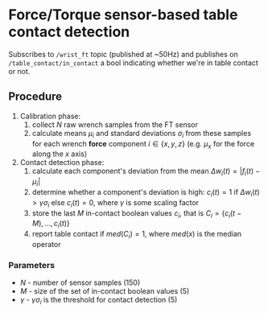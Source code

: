 # Force/Torque sensor-based table contact detection

Subscribes to `/wrist_ft` topic (published at ~50Hz) and publishes on `/table_contact/in_contact` a bool indicating whether we're in table contact or not.

## Procedure

1. Calibration phase:
   1. collect $N$ raw wrench samples from the FT sensor
   2. calculate means $\mu_i$ and standard deviations $\sigma_i$ from these samples for each wrench **force** component $i \in \{x, y, z\}$ (e.g. $\mu_x$ for the force along the $x$ axis)
2. Contact detection phase:
   1. calculate each component's deviation from the mean $\Delta w_i(t) =  |f_i(t)-\mu_i|$
   2. determine whether a component's deviation is high: $c_i(t) = 1$ if $\Delta w_i(t) > \gamma \sigma_i$ else $c_i(t) = 0$, where $\gamma$ is some scaling factor 
   3. store the last $M$ in-contact boolean values $c_i$, that is $C_i = \{c_i(t-M), ..., c_i(t) \}$ 
   4. report table contact if $med(C_i) = 1$, where $med(x)$ is the median operator

### Parameters

* $N$ - number of sensor samples (150)
* $M$ - size of the set of in-contact boolean values (5)
* $\gamma$ - $\gamma \sigma_i$ is the threshold for contact detection (5)